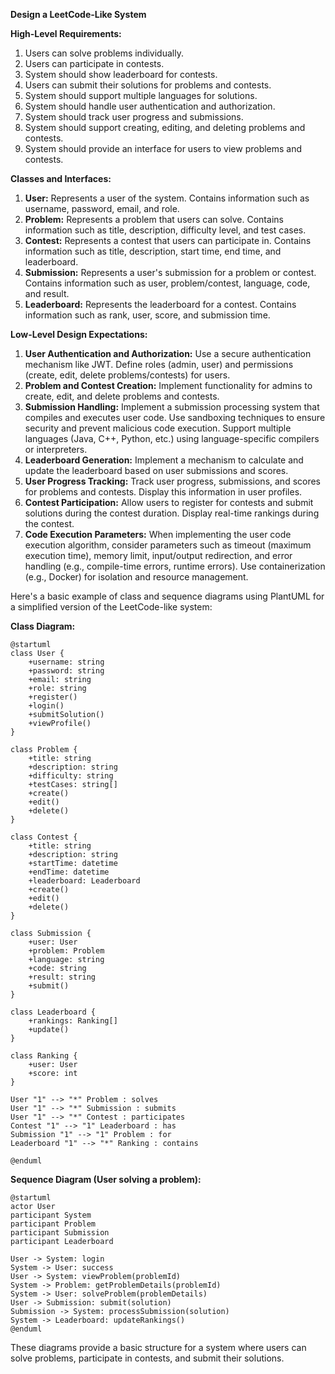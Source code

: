**Design a LeetCode-Like System**

**High-Level Requirements:**
1. Users can solve problems individually.
2. Users can participate in contests.
3. System should show leaderboard for contests.
4. Users can submit their solutions for problems and contests.
5. System should support multiple languages for solutions.
6. System should handle user authentication and authorization.
7. System should track user progress and submissions.
8. System should support creating, editing, and deleting problems and contests.
9. System should provide an interface for users to view problems and contests.

**Classes and Interfaces:**
1. **User:** Represents a user of the system. Contains information such as username, password, email, and role.
2. **Problem:** Represents a problem that users can solve. Contains information such as title, description, difficulty level, and test cases.
3. **Contest:** Represents a contest that users can participate in. Contains information such as title, description, start time, end time, and leaderboard.
4. **Submission:** Represents a user's submission for a problem or contest. Contains information such as user, problem/contest, language, code, and result.
5. **Leaderboard:** Represents the leaderboard for a contest. Contains information such as rank, user, score, and submission time.

**Low-Level Design Expectations:**
1. **User Authentication and Authorization:** Use a secure authentication mechanism like JWT. Define roles (admin, user) and permissions (create, edit, delete problems/contests) for users.
2. **Problem and Contest Creation:** Implement functionality for admins to create, edit, and delete problems and contests.
3. **Submission Handling:** Implement a submission processing system that compiles and executes user code. Use sandboxing techniques to ensure security and prevent malicious code execution. Support multiple languages (Java, C++, Python, etc.) using language-specific compilers or interpreters.
4. **Leaderboard Generation:** Implement a mechanism to calculate and update the leaderboard based on user submissions and scores.
5. **User Progress Tracking:** Track user progress, submissions, and scores for problems and contests. Display this information in user profiles.
6. **Contest Participation:** Allow users to register for contests and submit solutions during the contest duration. Display real-time rankings during the contest.
7. **Code Execution Parameters:** When implementing the user code execution algorithm, consider parameters such as timeout (maximum execution time), memory limit, input/output redirection, and error handling (e.g., compile-time errors, runtime errors). Use containerization (e.g., Docker) for isolation and resource management.

Here's a basic example of class and sequence diagrams using PlantUML for a simplified version of the LeetCode-like system:

**Class Diagram:**

```plantuml
@startuml
class User {
    +username: string
    +password: string
    +email: string
    +role: string
    +register()
    +login()
    +submitSolution()
    +viewProfile()
}

class Problem {
    +title: string
    +description: string
    +difficulty: string
    +testCases: string[]
    +create()
    +edit()
    +delete()
}

class Contest {
    +title: string
    +description: string
    +startTime: datetime
    +endTime: datetime
    +leaderboard: Leaderboard
    +create()
    +edit()
    +delete()
}

class Submission {
    +user: User
    +problem: Problem
    +language: string
    +code: string
    +result: string
    +submit()
}

class Leaderboard {
    +rankings: Ranking[]
    +update()
}

class Ranking {
    +user: User
    +score: int
}

User "1" --> "*" Problem : solves
User "1" --> "*" Submission : submits
User "1" --> "*" Contest : participates
Contest "1" --> "1" Leaderboard : has
Submission "1" --> "1" Problem : for
Leaderboard "1" --> "*" Ranking : contains

@enduml
```

**Sequence Diagram (User solving a problem):**

```plantuml
@startuml
actor User
participant System
participant Problem
participant Submission
participant Leaderboard

User -> System: login
System -> User: success
User -> System: viewProblem(problemId)
System -> Problem: getProblemDetails(problemId)
System -> User: solveProblem(problemDetails)
User -> Submission: submit(solution)
Submission -> System: processSubmission(solution)
System -> Leaderboard: updateRankings()
@enduml
```

These diagrams provide a basic structure for a system where users can solve problems, participate in contests, and submit their solutions.